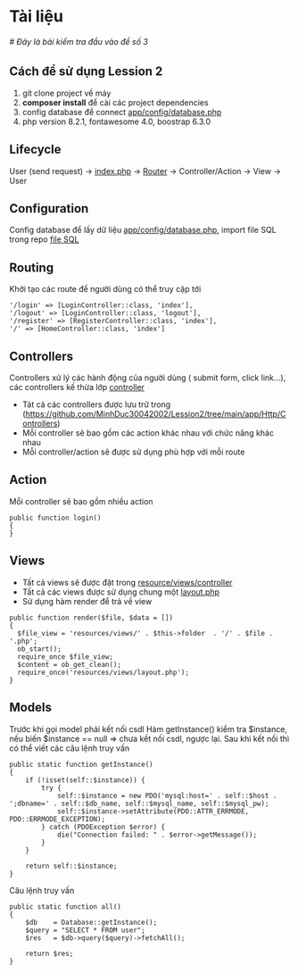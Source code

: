 # Tài liệu

###### # Đây là bài kiểm tra đầu vào đề số 3

## Cách để sử dụng Lession 2
1. git clone project về máy
2. **composer install** để cài các project dependencies
3. config database để connect [app/config/database.php](https://github.com/MinhDuc30042002/Lession2/blob/main/app/config/database.php) 
4. php version 8.2.1, fontawesome 4.0, boostrap 6.3.0

## Lifecycle
User (send request) -> [index.php](https://github.com/MinhDuc30042002/Lession2/blob/main/index.php) -> [Router](https://github.com/MinhDuc30042002/Lession2/blob/main/app/Core/Router.php) -> Controller/Action -> View -> User

## Configuration
Config database để lấy dữ liệu [app/config/database.php](https://github.com/MinhDuc30042002/Lession2/blob/main/app/config/database.php), import file SQL trong repo [file SQL](https://github.com/MinhDuc30042002/Lession2/blob/main/lampart.sql)

## Routing
Khởi tạo các route để người dùng có thể truy cập tới
```
'/login' => [LoginController::class, 'index'],
'/logout' => [LoginController::class, 'logout'],
'/register' => [RegisterController::class, 'index'],
'/' => [HomeController::class, 'index']
```

## Controllers
Controllers xử lý các hành động của người dùng ( submit form, click link...), các controllers kế thừa lớp [controller](https://github.com/MinhDuc30042002/Lession2/blob/main/app/Http/Controllers/Controller.php)
- Tát cả các controllers được lưu trữ trong (https://github.com/MinhDuc30042002/Lession2/tree/main/app/Http/Controllers)
- Mỗi controller sẽ bao gồm các action khác nhau với chức năng khác nhau
- Mỗi controller/action sẽ được sử dụng phù hợp với mỗi route

## Action
Mỗi controller sẽ bao gồm nhiều action

```
public function login()
{
}
```
## Views
- Tất cả views sẽ được đặt trong [resource/views/controller](https://github.com/MinhDuc30042002/Lession2/tree/main/resources/views)
- Tất cả các views được sử dụng chung một [layout.php](https://github.com/MinhDuc30042002/Lession2/blob/main/resources/views/layout.php)
- Sử dụng hàm render để trả về view
```
public function render($file, $data = [])
{
  $file_view = 'resources/views/' . $this->folder  . '/' . $file . '.php';
  ob_start();
  require_once $file_view;
  $content = ob_get_clean();
  require_once('resources/views/layout.php');
}
```

## Models
Trước khi gọi model phải kết nối csdl
Hàm getInstance() kiểm tra $instance, nếu biến $instance == null => chưa kết nối csdl, ngược lại. Sau khi kết nối thì có thể viết các câu lệnh truy vấn
```
public static function getInstance()
{
    if (!isset(self::$instance)) {
        try {
            self::$instance = new PDO('mysql:host=' . self::$host . ';dbname=' . self::$db_name, self::$mysql_name, self::$mysql_pw);
            self::$instance->setAttribute(PDO::ATTR_ERRMODE, PDO::ERRMODE_EXCEPTION);
        } catch (PDOException $error) {
            die("Connection failed: " . $error->getMessage());
        }
    }

    return self::$instance;
}
```
Câu lệnh truy vấn
```
public static function all()
{
    $db    = Database::getInstance();
    $query = "SELECT * FROM user";
    $res   = $db->query($query)->fetchAll();

    return $res;
}
```

